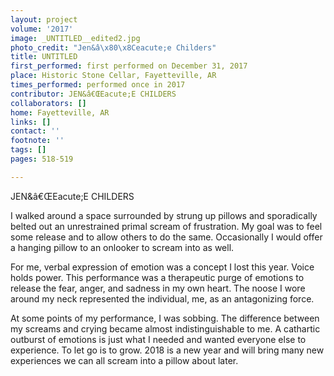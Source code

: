 ```yaml
---
layout: project
volume: '2017'
image: _UNTITLED__edited2.jpg
photo_credit: "Jen&â\x80\x8Ceacute;e Childers"
title: UNTITLED
first_performed: first performed on December 31, 2017
place: Historic Stone Cellar, Fayetteville, AR
times_performed: performed once in 2017
contributor: JEN&â€ŒEacute;E CHILDERS
collaborators: []
home: Fayetteville, AR
links: []
contact: ''
footnote: ''
tags: []
pages: 518-519

---
```


JEN&â€ŒEacute;E CHILDERS

I walked around a space surrounded by strung up pillows and sporadically belted out an unrestrained primal scream of frustration. My goal was to feel some release and to allow others to do the same. Occasionally I would offer a hanging pillow to an onlooker to scream into as well.

For me, verbal expression of emotion was a concept I lost this year. Voice holds power. This performance was a therapeutic purge of emotions to release the fear, anger, and sadness in my own heart. The noose I wore around my neck represented the individual, me, as an antagonizing force.

At some points of my performance, I was sobbing. The difference between my screams and crying became almost indistinguishable to me. A cathartic outburst of emotions is just what I needed and wanted everyone else to experience. To let go is to grow. 2018 is a new year and will bring many new experiences we can all scream into a pillow about later.
